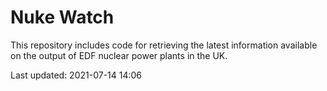 # Nuke Watch

This repository includes code for retrieving the latest information available on the output of EDF nuclear power plants in the UK.

Last updated: 2021-07-14 14:06